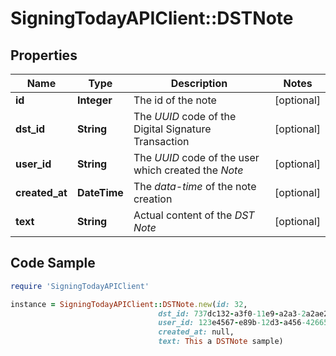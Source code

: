 # SigningTodayAPIClient::DSTNote

## Properties

Name | Type | Description | Notes
------------ | ------------- | ------------- | -------------
**id** | **Integer** | The id of the note | [optional] 
**dst_id** | **String** | The _UUID_ code of the Digital Signature Transaction | [optional] 
**user_id** | **String** | The _UUID_ code of the user which created the _Note_ | [optional] 
**created_at** | **DateTime** | The _data-time_ of the note creation | [optional] 
**text** | **String** | Actual content of the _DST Note_ | [optional] 

## Code Sample

```ruby
require 'SigningTodayAPIClient'

instance = SigningTodayAPIClient::DSTNote.new(id: 32,
                                 dst_id: 737dc132-a3f0-11e9-a2a3-2a2ae2dbcce4,
                                 user_id: 123e4567-e89b-12d3-a456-426655440000,
                                 created_at: null,
                                 text: This a DSTNote sample)
```


